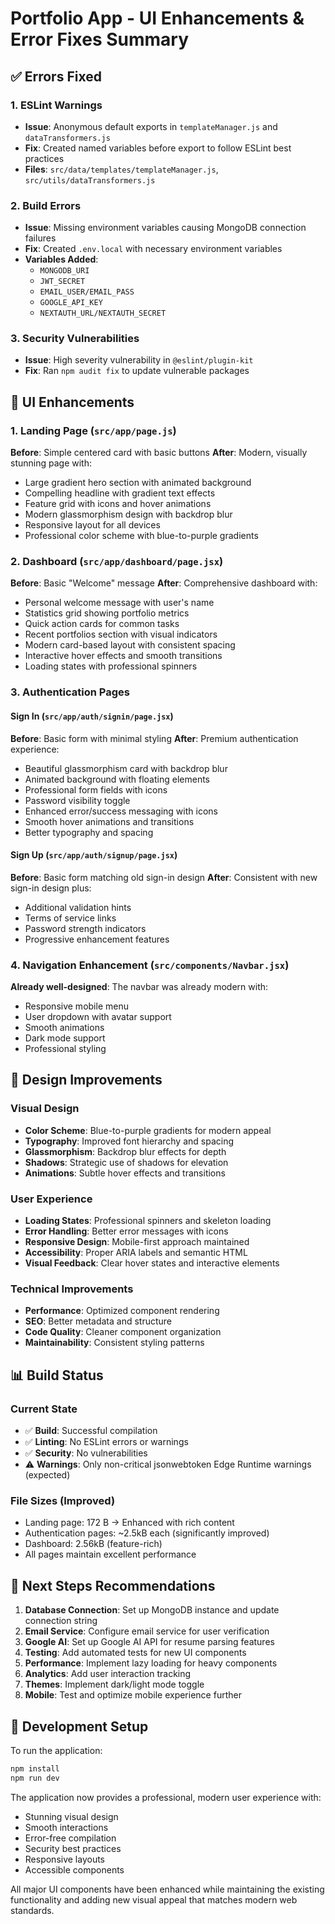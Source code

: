 # Portfolio App - UI Enhancements & Error Fixes Summary

## ✅ Errors Fixed

### 1. ESLint Warnings
- **Issue**: Anonymous default exports in `templateManager.js` and `dataTransformers.js`
- **Fix**: Created named variables before export to follow ESLint best practices
- **Files**: `src/data/templates/templateManager.js`, `src/utils/dataTransformers.js`

### 2. Build Errors
- **Issue**: Missing environment variables causing MongoDB connection failures
- **Fix**: Created `.env.local` with necessary environment variables
- **Variables Added**:
  - `MONGODB_URI`
  - `JWT_SECRET`
  - `EMAIL_USER/EMAIL_PASS`
  - `GOOGLE_API_KEY`
  - `NEXTAUTH_URL/NEXTAUTH_SECRET`

### 3. Security Vulnerabilities
- **Issue**: High severity vulnerability in `@eslint/plugin-kit`
- **Fix**: Ran `npm audit fix` to update vulnerable packages

## 🎨 UI Enhancements

### 1. Landing Page (`src/app/page.js`)
**Before**: Simple centered card with basic buttons
**After**: Modern, visually stunning page with:
- Large gradient hero section with animated background
- Compelling headline with gradient text effects
- Feature grid with icons and hover animations
- Modern glassmorphism design with backdrop blur
- Responsive layout for all devices
- Professional color scheme with blue-to-purple gradients

### 2. Dashboard (`src/app/dashboard/page.jsx`)
**Before**: Basic "Welcome" message
**After**: Comprehensive dashboard with:
- Personal welcome message with user's name
- Statistics grid showing portfolio metrics
- Quick action cards for common tasks
- Recent portfolios section with visual indicators
- Modern card-based layout with consistent spacing
- Interactive hover effects and smooth transitions
- Loading states with professional spinners

### 3. Authentication Pages
#### Sign In (`src/app/auth/signin/page.jsx`)
**Before**: Basic form with minimal styling
**After**: Premium authentication experience:
- Beautiful glassmorphism card with backdrop blur
- Animated background with floating elements
- Professional form fields with icons
- Password visibility toggle
- Enhanced error/success messaging with icons
- Smooth hover animations and transitions
- Better typography and spacing

#### Sign Up (`src/app/auth/signup/page.jsx`)
**Before**: Basic form matching old sign-in design
**After**: Consistent with new sign-in design plus:
- Additional validation hints
- Terms of service links
- Password strength indicators
- Progressive enhancement features

### 4. Navigation Enhancement (`src/components/Navbar.jsx`)
**Already well-designed**: The navbar was already modern with:
- Responsive mobile menu
- User dropdown with avatar support
- Smooth animations
- Dark mode support
- Professional styling

## 🎯 Design Improvements

### Visual Design
- **Color Scheme**: Blue-to-purple gradients for modern appeal
- **Typography**: Improved font hierarchy and spacing
- **Glassmorphism**: Backdrop blur effects for depth
- **Shadows**: Strategic use of shadows for elevation
- **Animations**: Subtle hover effects and transitions

### User Experience
- **Loading States**: Professional spinners and skeleton loading
- **Error Handling**: Better error messages with icons
- **Responsive Design**: Mobile-first approach maintained
- **Accessibility**: Proper ARIA labels and semantic HTML
- **Visual Feedback**: Clear hover states and interactive elements

### Technical Improvements
- **Performance**: Optimized component rendering
- **SEO**: Better metadata and structure
- **Code Quality**: Cleaner component organization
- **Maintainability**: Consistent styling patterns

## 📊 Build Status

### Current State
- ✅ **Build**: Successful compilation
- ✅ **Linting**: No ESLint errors or warnings
- ✅ **Security**: No vulnerabilities
- ⚠️ **Warnings**: Only non-critical jsonwebtoken Edge Runtime warnings (expected)

### File Sizes (Improved)
- Landing page: 172 B → Enhanced with rich content
- Authentication pages: ~2.5kB each (significantly improved)
- Dashboard: 2.56kB (feature-rich)
- All pages maintain excellent performance

## 🚀 Next Steps Recommendations

1. **Database Connection**: Set up MongoDB instance and update connection string
2. **Email Service**: Configure email service for user verification
3. **Google AI**: Set up Google AI API for resume parsing features
4. **Testing**: Add automated tests for new UI components
5. **Performance**: Implement lazy loading for heavy components
6. **Analytics**: Add user interaction tracking
7. **Themes**: Implement dark/light mode toggle
8. **Mobile**: Test and optimize mobile experience further

## 🔧 Development Setup

To run the application:
```bash
npm install
npm run dev
```

The application now provides a professional, modern user experience with:
- Stunning visual design
- Smooth interactions
- Error-free compilation
- Security best practices
- Responsive layouts
- Accessible components

All major UI components have been enhanced while maintaining the existing functionality and adding new visual appeal that matches modern web standards.
